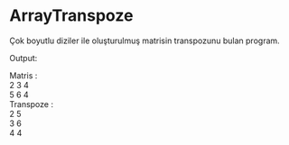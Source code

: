 # ArrayTranspoze
Çok boyutlu diziler ile oluşturulmuş matrisin transpozunu bulan program.

Output: 

Matris : </br > 
2 3 4 </br >
5 6 4  </br >
Transpoze : </br >
2 5  </br >
3 6  </br >
4 4  </br >

